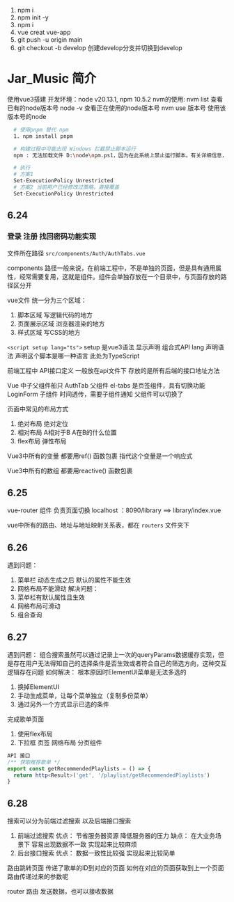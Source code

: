 1. npm i
2. npm init -y
3. npm i
4. vue creat vue-app
5. git push -u origin main
6. git checkout -b develop 创建develop分支并切换到develop

# Jar_Music 简介
使用vue3搭建
开发环境：node v20.13.1, npm 10.5.2
nvm的使用: nvm list 查看已有的node版本号
          node -v 查看正在使用的node版本号
          nvm use 版本号 使用该版本号的node

```sh
  # 使用pnpm 替代 npm
  1. npm install pnpm

  # 构建过程中可能出现 Windows 拦截禁止脚本运行
  npm : 无法加载文件 D:\node\npm.ps1，因为在此系统上禁止运行脚本。有关详细信息，请参阅 https:/go.microsoft.com/fwlink/?LinkID=135170 中的 about_Execution_Policies。 所在位置 行:1 字符: 1 + npm install -g pnpm + ~~~     + CategoryInfo          : SecurityErro

  # 执行
  # 方案1
  Set-ExecutionPolicy Unrestricted
  # 方案2 当前用户已经修改过策略，直接覆盖
  Set-ExecutionPolicy Unrestricted
```

## 6.24

### 登录 注册 找回密码功能实现

文件所在路径 `src/components/Auth/AuthTabs.vue`

components 路径一般来说，在前端工程中，不是单独的页面，但是具有通用属性，经常需要复用，这就是组件。组件会单独存放在一个目录中，与页面存放的路径区分开

vue文件 统一分为三个区域：
1. 脚本区域 写逻辑代码的地方
2. 页面展示区域 浏览器渲染的地方
3. 样式区域 写CSS的地方

`<script setup lang="ts">`
setup 是vue3语法 显示声明 组合式API
lang 声明语法 声明这个脚本是哪一种语言 此处为TypeScript

前端工程中 API接口定义 一般放在api文件下 存放的是所有后端的接口地址方法


Vue 中子父组件船只
AuthTab 父组件 el-tabs 是页签组件，具有切换功能
LoginForm 子组件 时间透传，需要子组件通知 父组件可以切换了


页面中常见的布局方式
1. 绝对布局 绝对定位
2. 相对布局 A相对于B A在B的什么位置
3. flex布局 弹性布局

Vue3中所有的变量 都要用ref() 函数包裹 指代这个变量是一个响应式

Vue3中所有的数组 都要用reactive() 函数包裹

## 6.25

vue-router 组件 负责页面切换
localhost ：8090/library ==> library/index.vue

vue中所有的路由、地址与地址映射关系表，都在 `routers` 文件夹下


## 6.26
遇到问题：
1. 菜单栏 动态生成之后 默认的属性不能生效
2. 网格布局不能滑动
解决问题：
1. 菜单栏有默认属性且生效
2. 网格布局可滑动
3. 组合查询

## 6.27
遇到问题：
组合搜索虽然可以通过记录上一次的queryParams数据缓存实现，但是存在用户无法得知自己的选择条件是否生效或者符合自己的筛选方向，这种交互逻辑存在问题
如何解决：
根本原因时ElementUI菜单是无法多选的 
1. 换掉ElementUI
2. 手动生成菜单，让每个菜单独立（复制多份菜单）
3. 通过另外一个方式显示已选的条件 

完成歌单页面
1. 使用flex布局
2. 下拉框 页签 网络布局 分页组件

```ts
API 接口
/** 获取推荐歌单 */
export const getRecommendedPlaylists = () => {
  return http<Result>('get', '/playlist/getRecommendedPlaylists')
}
```

## 6.28 
搜索可以分为前端过滤搜索 以及后端接口搜索
1. 前端过滤搜索 
   优点： 节省服务器资源 降低服务器的压力 
   缺点： 在大业务场景下 容易出现数据不一致 实现起来比较麻烦
2. 后台接口搜索
   优点： 数据一致性比较强 实现起来比较简单

路由跳转页面 传递了歌单的ID到对应的页面
如何在对应的页面获取到上一个页面路由传递过来的参数呢

router 路由 发送数据，也可以接收数据